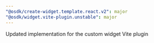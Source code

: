 ```yaml
---
"@osdk/create-widget.template.react.v2": major
"@osdk/widget.vite-plugin.unstable": major
---
```


Updated implementation for the custom widget Vite plugin
